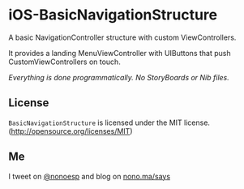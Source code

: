 iOS-BasicNavigationStructure
============================

A basic NavigationController structure with custom ViewControllers.

It provides a landing MenuViewController with UIButtons that push CustomViewControllers on touch.

*Everything is done programmatically. No StoryBoards or Nib files.*

## License

`BasicNavigationStructure` is licensed under the MIT license. (http://opensource.org/licenses/MIT)

## Me

I tweet on [@nonoesp](http://www.twitter.com/nonoesp) and blog on [nono.ma/says](http://nono.ma/says)
